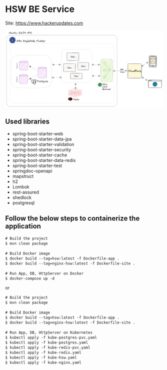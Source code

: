 # HSW BE Service

Site: https://www.hackerupdates.com

<img src="images/architecture.png">

## Used libraries
* spring-boot-starter-web
* spring-boot-starter-data-jpa
* spring-boot-starter-validation
* spring-boot-starter-security
* spring-boot-starter-cache
* spring-boot-starter-data-redis
* spring-boot-starter-test
* springdoc-openapi
* mapstruct
* h2
* Lombok
* rest-assured
* shedlock
* postgresql

## Follow the below steps to containerize the application

```shell
# Build the project
$ mvn clean package

# Build Docker image
$ docker build --tag=hsw:latest -f Dockerfile-app .
$ docker build --tag=nginx-hsw:latest -f Dockerfile-site .

# Run App, DB, HttpServer on Docker
$ docker-compose up -d
```

or


```shell
# Build the project
$ mvn clean package

# Build Docker image
$ docker build --tag=hsw:latest -f Dockerfile-app .
$ docker build --tag=nginx-hsw:latest -f Dockerfile-site .

# Run App, DB, HttpServer on Kubernetes
$ kubectl apply -f kube-postgres-pvc.yaml
$ kubectl apply -f kube-postgres.yaml
$ kubectl apply -f kube-redis-pvc.yaml
$ kubectl apply -f kube-redis.yaml
$ kubectl apply -f kube-hsw.yaml
$ kubectl apply -f kube-nginx.yaml
```
